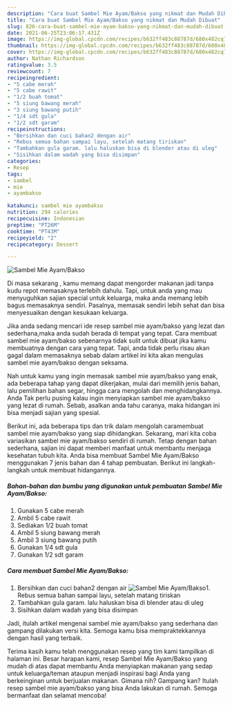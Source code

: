 ```yaml
---
description: "Cara buat Sambel Mie Ayam/Bakso yang nikmat dan Mudah Dibuat"
title: "Cara buat Sambel Mie Ayam/Bakso yang nikmat dan Mudah Dibuat"
slug: 826-cara-buat-sambel-mie-ayam-bakso-yang-nikmat-dan-mudah-dibuat
date: 2021-06-25T23:06:17.431Z
image: https://img-global.cpcdn.com/recipes/b632ff483c88787d/680x482cq70/sambel-mie-ayambakso-foto-resep-utama.jpg
thumbnail: https://img-global.cpcdn.com/recipes/b632ff483c88787d/680x482cq70/sambel-mie-ayambakso-foto-resep-utama.jpg
cover: https://img-global.cpcdn.com/recipes/b632ff483c88787d/680x482cq70/sambel-mie-ayambakso-foto-resep-utama.jpg
author: Nathan Richardson
ratingvalue: 3.5
reviewcount: 7
recipeingredient:
- "5 cabe merah"
- "5 cabe rawit"
- "1/2 buah tomat"
- "5 siung bawang merah"
- "3 siung bawang putih"
- "1/4 sdt gula"
- "1/2 sdt garam"
recipeinstructions:
- "Bersihkan dan cuci bahan2 dengan air"
- "Rebus semua bahan sampai layu, setelah matang tiriskan"
- "Tambahkan gula garam. lalu haluskan bisa di blender atau di uleg"
- "Sisihkan dalam wadah yang bisa disimpan"
categories:
- Resep
tags:
- sambel
- mie
- ayambakso

katakunci: sambel mie ayambakso 
nutrition: 294 calories
recipecuisine: Indonesian
preptime: "PT26M"
cooktime: "PT43M"
recipeyield: "2"
recipecategory: Dessert

---
```



![Sambel Mie Ayam/Bakso](https://img-global.cpcdn.com/recipes/b632ff483c88787d/680x482cq70/sambel-mie-ayambakso-foto-resep-utama.jpg)

Di masa  sekarang , kamu memang dapat mengorder makanan jadi tanpa kudu repot memasaknya terlebih dahulu. Tapi, untuk anda yang mau menyuguhkan sajian special untuk keluarga, maka anda memang lebih bagus memasaknya sendiri. Pasalnya, memasak sendiri lebih sehat dan bisa menyesuaikan dengan kesukaan keluarga.

Jika anda sedang mencari ide resep sambel mie ayam/bakso yang lezat dan sederhana,maka anda sudah berada di tempat yang tepat. Cara membuat sambel mie ayam/bakso  sebenarnya tidak sulit untuk dibuat jika kamu membuatnya dengan cara yang tepat. Tapi, anda tidak perlu risau akan gagal dalam memasaknya 
sebab dalam artikel ini kita akan mengulas sambel mie ayam/bakso dengan seksama.  



Nah untuk kamu yang ingin memasak sambel mie ayam/bakso yang enak, ada beberapa tahap yang dapat dikerjakan, mulai dari memilih jenis bahan, lalu pemilihan bahan segar, hingga cara mengolah dan menghidangkannya. Anda Tak perlu pusing kalau ingin menyiapkan sambel mie ayam/bakso yang lezat di rumah. Sebab, asalkan anda  tahu caranya, maka hidangan ini bisa menjadi sajian yang spesial.

Berikut ini, ada beberapa tips dan trik dalam mengolah caramembuat sambel mie ayam/bakso yang siap dihidangkan. Sekarang, mari kita coba variasikan sambel mie ayam/bakso sendiri di rumah. Tetap dengan bahan sederhana, sajian ini dapat memberi manfaat untuk membantu menjaga kesehatan tubuh kita. Anda bisa membuat Sambel Mie Ayam/Bakso menggunakan 7 jenis bahan dan 4 tahap pembuatan. Berikut ini langkah-langkah untuk membuat hidangannya.

<!--inarticleads1-->

##### Bahan-bahan dan bumbu yang digunakan untuk pembuatan Sambel Mie Ayam/Bakso:

1. Gunakan 5 cabe merah
1. Ambil 5 cabe rawit
1. Sediakan 1/2 buah tomat
1. Ambil 5 siung bawang merah
1. Ambil 3 siung bawang putih
1. Gunakan 1/4 sdt gula
1. Gunakan 1/2 sdt garam




<!--inarticleads2-->

##### Cara membuat Sambel Mie Ayam/Bakso:

1. Bersihkan dan cuci bahan2 dengan air
<img src="https://img-global.cpcdn.com/steps/5b82d472787cb1af/160x128cq70/sambel-mie-ayambakso-langkah-memasak-1-foto.jpg" alt="Sambel Mie Ayam/Bakso">1. Rebus semua bahan sampai layu, setelah matang tiriskan
1. Tambahkan gula garam. lalu haluskan bisa di blender atau di uleg
1. Sisihkan dalam wadah yang bisa disimpan




Jadi, itulah artikel mengenai  sambel mie ayam/bakso  yang sederhana dan gampang dilakukan versi kita. Semoga kamu bisa mempraktekkannya dengan hasil yang terbaik. 

Terima kasih kamu telah menggunakan resep yang tim kami tampilkan di halaman ini. Besar harapan kami, resep  Sambel Mie Ayam/Bakso yang mudah di atas dapat membantu Anda menyiapkan makanan yang sedap untuk keluarga/teman ataupun menjadi inspirasi bagi Anda yang berkeinginan untuk berjualan makanan. Gimana nih? Gampang kan? Itulah resep sambel mie ayam/bakso yang bisa Anda lakukan di rumah. Semoga bermanfaat dan selamat mencoba!

